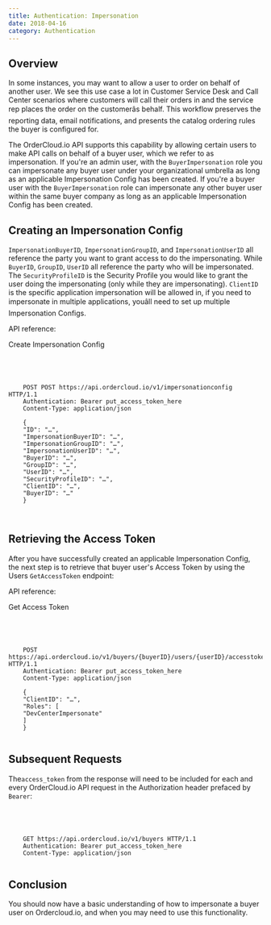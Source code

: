 ```yaml
---
title: Authentication: Impersonation
date: 2018-04-16
category: Authentication
---
```



## Overview

In some instances, you may want to allow a user to order on behalf of another
user. We see this use case a lot in Customer Service Desk and Call Center
scenarios where customers will call their orders in and the service rep places
the order on the customerâs behalf. This workflow preserves the reporting
data, email notifications, and presents the catalog ordering rules the buyer
is configured for.

The OrderCloud.io API supports this capability by allowing certain users to
make API calls on behalf of a buyer user, which we refer to as impersonation.
If you're an admin user, with the `BuyerImpersonation` role you can
impersonate any buyer user under your organizational umbrella as long as an
applicable Impersonation Config has been created. If you're a buyer user with
the `BuyerImpersonation` role can impersonate any other buyer user within the
same buyer company as long as an applicable Impersonation Config has been
created.

## Creating an Impersonation Config

`ImpersonationBuyerID`, `ImpersonationGroupID`, and `ImpersonationUserID` all
reference the party you want to grant access to do the impersonating. While
`BuyerID`, `GroupID`, `UserID` all reference the party who will be
impersonated. The `SecurityProfileID` is the Security Profile you would like
to grant the user doing the impersonating (only while they are impersonating).
`ClientID` is the specific application impersonation will be allowed in, if
you need to impersonate in multiple applications, youâll need to set up
multiple Impersonation Configs.



API reference:

Create Impersonation Config

```


    
    
    POST POST https://api.ordercloud.io/v1/impersonationconfig HTTP/1.1
    Authentication: Bearer put_access_token_here
    Content-Type: application/json
    
    {
    "ID": "…",
    "ImpersonationBuyerID": "…",
    "ImpersonationGroupID": "…",
    "ImpersonationUserID": "…",
    "BuyerID": "…",
    "GroupID": "…",
    "UserID": "…",
    "SecurityProfileID": "…",
    "ClientID": "…",
    "BuyerID": "…"
    }
    
    

```

## Retrieving the Access Token

After you have successfully created an applicable Impersonation Config, the
next step is to retrieve that buyer user's Access Token by using the Users
`GetAccessToken` endpoint:



API reference:

Get Access Token



```


    
    
    POST https://api.ordercloud.io/v1/buyers/{buyerID}/users/{userID}/accesstoken HTTP/1.1
    Authentication: Bearer put_access_token_here
    Content-Type: application/json
    
    {
    "ClientID": "…",
    "Roles": [
    "DevCenterImpersonate"
    ]
    }
    

```

## Subsequent Requests

The`access_token` from the response will need to be included for each and
every OrderCloud.io API request in the Authorization header prefaced by
`Bearer`:



```


    
    
    GET https://api.ordercloud.io/v1/buyers HTTP/1.1
    Authentication: Bearer put_access_token_here
    Content-Type: application/json
    

```

## Conclusion

You should now have a basic understanding of how to impersonate a buyer user
on Ordercloud.io, and when you may need to use this functionality.


